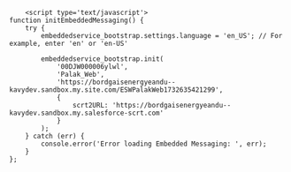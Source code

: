 <html>
	<body>

	
		<script type='text/javascript'>
	function initEmbeddedMessaging() {
		try {
			embeddedservice_bootstrap.settings.language = 'en_US'; // For example, enter 'en' or 'en-US'

			embeddedservice_bootstrap.init(
				'00DJW000006ylwl',
				'Palak_Web',
				'https://bordgaisenergyeandu--kavydev.sandbox.my.site.com/ESWPalakWeb1732635421299',
				{
					scrt2URL: 'https://bordgaisenergyeandu--kavydev.sandbox.my.salesforce-scrt.com'
				}
			);
		} catch (err) {
			console.error('Error loading Embedded Messaging: ', err);
		}
	};
</script>
<script type='text/javascript' src='https://bordgaisenergyeandu--kavydev.sandbox.my.site.com/ESWPalakWeb1732635421299/assets/js/bootstrap.min.js' onload='initEmbeddedMessaging()'></script>


</body>
</html>
